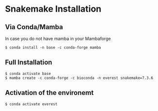 
# **Snakemake Installation**

## **Via Conda/Mamba**

In case you do not have mamba in your Mambaforge
```
$ conda install -n base -c conda-forge mamba
```

## **Full Installation**
```
$ conda activate base
$ mamba create -c conda-forge -c bioconda -n everest snakemake=7.3.6
```

## **Activation of the environemt**
```
$ conda activate everest
```
